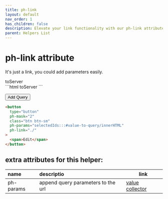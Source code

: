 ```yaml
---
title: ph-link
layout: default
nav_order: 1
has_children: false
description: Elevate your link functionality with our ph-link attribute. Seamlessly append additional parameters from various sources, including URL path, query string, HTML element values, and inner HTML content. Expand the versatility of your links for enhanced user engagement and dynamic content delivery.
parent: Helpers List
---
```


# ph-link attribute

It's just a link, you could add parameters easily.

<div class="code-example" markdown="1">
<span id="value-to-query">toServer</span>
</div>
```html
<span id="value-to-query">toServer</span>
<script>
  let vtq = document.getElementById('value-to-query');
  let v = Math.floor(Math.random() * (100 - 1)) + 1;
  vtq.innerHTML = 'toServer-' + v
</script>
```

<script>
  let vtq = document.getElementById('value-to-query');
  let v = Math.floor(Math.random() * (100 - 1)) + 1;
  vtq.innerHTML = 'toServer-' + v
</script>

<div class="code-example" markdown="1">
<code class="language-plaintext highlighter-rouge" x-data x-text="window.location.href" ></code>

<button
type="button"
ph-mask="2"
class="btn btn-sm"
ph-params="selectedIds:::#value-to-query/innerHTML"
ph-link="./">
 <span>Add Query</span>
</button>
</div>

```html
<button
  type="button"
  ph-mask="2"
  class="btn btn-sm"
  ph-params="selectedIds:::#value-to-query/innerHTML"
  ph-link="./"
>
  <span>Edit</span>
</button>
```

## extra attributes for this helper:

| name      | descriptio                         | link                                                                         |
| :-------- | :--------------------------------- | ---------------------------------------------------------------------------- |
| ph-params | append query parameters to the url | <a href="{{site.baseurl}}/value-collector/" ph-pjax-link>value collector</a> |
